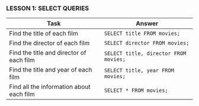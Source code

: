 ### LESSON 1: SELECT QUERIES
                    
Task  | Answer
------------- | -------------
Find the title of each film   | `SELECT title FROM movies;`
Find the director of each film   | `SELECT director FROM movies;`
Find the title and director of each film  | `SELECT title, director FROM movies;`
Find the title and year of each film | `SELECT title, year FROM movies;`
Find all the information about each film  | `SELECT * FROM movies;`


